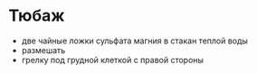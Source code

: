 # Тюбаж
- две чайные ложки сульфата магния в стакан теплой воды
- размешать
- грелку под грудной клеткой с правой стороны